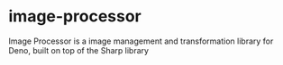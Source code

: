 # image-processor
Image Processor is a image management and transformation library for Deno, built on top of the Sharp library
